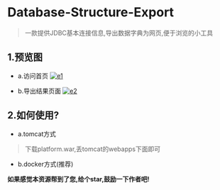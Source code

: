 # Database-Structure-Export 

> 一款提供JDBC基本连接信息,导出数据字典为网页,便于浏览的小工具

## 1.预览图

- a.访问首页
[![e1](http://img.openread.cn/e1.png "e1")](http://img.openread.cn/e1.png "e1")


- b.导出结果页面
[![e2](http://img.openread.cn/e2.png "e2")](http://img.openread.cn/e2.png "e2")


## 2.如何使用?


- a.tomcat方式
 
> 下载platform.war,丢tomcat的webapps下面即可


-  b.docker方式(推荐)

> 

**如果感觉本资源帮到了您,给个star,鼓励一下作者吧!**

